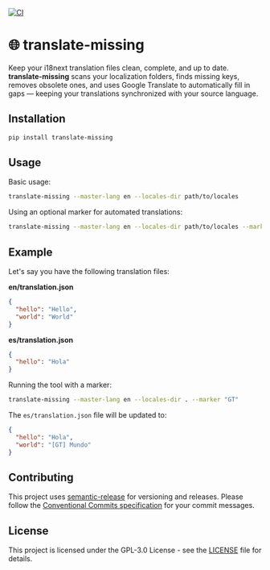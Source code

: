 [![CI](https://github.com/jbelew/translate-missing/actions/workflows/ci.yml/badge.svg)](https://github.com/jbelew/translate-missing/actions/workflows/ci.yml)

# 🌐 translate-missing

Keep your i18next translation files clean, complete, and up to date.  **translate-missing** scans your localization folders, finds missing keys, removes obsolete ones, and uses Google Translate to automatically fill in gaps — keeping your translations synchronized with your source language.

## Installation

```bash
pip install translate-missing
```

## Usage

Basic usage:
```bash
translate-missing --master-lang en --locales-dir path/to/locales
```

Using an optional marker for automated translations:
```bash
translate-missing --master-lang en --locales-dir path/to/locales --marker "GT"
```

## Example

Let's say you have the following translation files:

**en/translation.json**
```json
{
  "hello": "Hello",
  "world": "World"
}
```

**es/translation.json**
```json
{
  "hello": "Hola"
}
```

Running the tool with a marker:
```bash
translate-missing --master-lang en --locales-dir . --marker "GT"
```

The `es/translation.json` file will be updated to:
```json
{
  "hello": "Hola",
  "world": "[GT] Mundo"
}
```

## Contributing

This project uses [semantic-release](https://github.com/semantic-release/semantic-release) for versioning and releases. Please follow the [Conventional Commits specification](https://www.conventionalcommits.org/) for your commit messages.

## License

This project is licensed under the GPL-3.0 License - see the [LICENSE](LICENSE) file for details.

